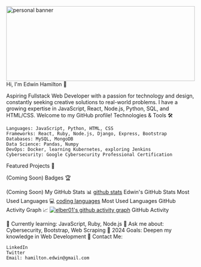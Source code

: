 <img src="https://images.unsplash.com/photo-1515879218367-8466d910aaa4?q=80&w=2069&auto=format&fit=crop&ixlib=rb-4.0.3&ixid=M3wxMjA3fDB8MHxwaG90by1wYWdlfHx8fGVufDB8fHx8fA%3D%3D" alt="personal banner" style="width:100%; height:200px;">
Hi, I'm Edwin Hamilton 👋

Aspiring Fullstack Web Developer with a passion for technology and design, constantly seeking creative solutions to real-world problems. I have a growing expertise in JavaScript, React, Node.js, Python, SQL, and HTML/CSS. Welcome to my GitHub profile!
Technologies & Tools 🛠️

    Languages: JavaScript, Python, HTML, CSS
    Frameworks: React, Ruby, Node.js, Django, Express, Bootstrap
    Databases: MySQL, MongoDB
    Data Science: Pandas, Numpy
    DevOps: Docker, learning Kubernetes, exploring Jenkins
    Cybersecurity: Google Cybersecurity Professional Certification

Featured Projects 🚀

(Coming Soon)
Badges 🏆

(Coming Soon)
My GitHub Stats 📊
[github stats](https://github-readme-stats.vercel.app/api?username=elber01&show_icons=true&theme=radical)
Edwin's GitHub Stats
Most Used Languages 💻
[coding languages](https://github-readme-stats.vercel.app/api/top-langs/?username=elber01&layout=compact&theme=radical)
Most Used Languages
GitHub Activity Graph 📈
[![elber01's github activity graph](https://github-readme-activity-graph.vercel.app/graph?username=elber01&theme=react-dark)](https://github.com/ashutosh00710/github-readme-activity-graph)
GitHub Activity

🌱 Currently learning: JavaScript, Ruby, Node.js
💬 Ask me about: Cybersecurity, Bootstrap, Web Scraping
🎯 2024 Goals: Deepen my knowledge in Web Development
📧 Contact Me:

    LinkedIn
    Twitter
    Email: hamilton.edwin@gmail.com
